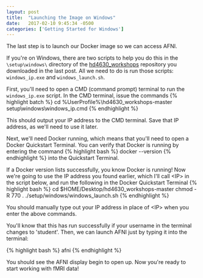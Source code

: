 ```yaml
---
layout: post
title:  "Launching the Image on Windows"
date:   2017-02-10 9:45:34 -0500
categories: ['Getting Started for Windows']
---
```


The last step is to launch our Docker image so we can access AFNI.

If you're on Windows, there are two scripts to help you do this in the `\setup\windows\` directory of the [hd4630_workshops][git] repository you downloaded in the last post. All we need to do is run those scripts: `windows_ip.exe` and `windows_launch.sh`.  

First, you'll need to open a CMD (command prompt) terminal to run the `windows_ip.exe` script. In the CMD terminal, issue the commands
{% highlight batch %}
cd %UserProfile%\hd4630_workshops-master
setup\windows\windows_ip.cmd
{% endhighlight %}

This should output your IP address to the CMD terminal. Save that IP address, as we'll need to use it later. 

Next, we'll need Docker running, which means that you'll need to open a Docker Quickstart Terminal. You can verify that Docker is running by entering the command 
{% highlight bash %}
docker --version
{% endhighlight %}
into the Quickstart Terminal.

If a Docker version lists successfully, you know Docker is running!  Now we're going to use the IP address you found earlier, which I'll call \<IP> in the script below, and run the following in the Docker Quickstart Terminal
{% highlight bash %}
cd $HOME/Desktop/hd4630_workshops-master
chmod -R 770 .
./setup/windows/windows_launch.sh <IP>
{% endhighlight %}

You should manually type out your IP address in place of \<IP> when you enter the above commands.

You'll know that this has run successfully if your username in the terminal changes to 'student'. Then, we can launch AFNI just by typing it into the terminal:

{% highlight bash %}
afni
{% endhighlight %}

You should see the AFNI display begin to open up. Now you're ready to start working with fMRI data!

[git]: https://github.com/emdupre/hd4630_workshops/
